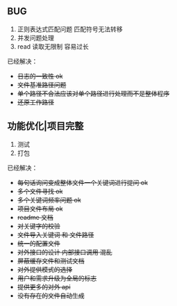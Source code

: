 ## BUG

1. 正则表达式匹配问题 匹配符号无法转移
2. 并发问题处理
3. read 读取无限制 容易过长

已经解决：

- ~~日志的一致性 ok~~
- ~~文件基准路径问题~~
- ~~单个路径不合法应该对单个路径进行处理而不是整体程序~~
- ~~还原工作路径~~

## 功能优化|项目完整

1. 测试
2. 打包

已经解决：

- ~~每句话询问变成整体文件一个关键词进行提问 ok~~
- ~~多个文件寻找 ok~~
- ~~多个关键词频率问题 ok~~
- ~~项目文件布局 ok~~
- ~~readme 文档~~
- ~~对关键字的校验~~
- ~~文件导入关键词 和 文件路径~~
- ~~统一的配置文件~~
- ~~对外接口的设计 内部接口调用 混乱~~
- ~~屏蔽缓存文件和测试文档~~
- ~~对外提供模式的选择~~
- ~~用户和需求升级为全局的标志~~
- ~~提供更多的对外 api~~
- ~~没有存在的文件自动生成~~
